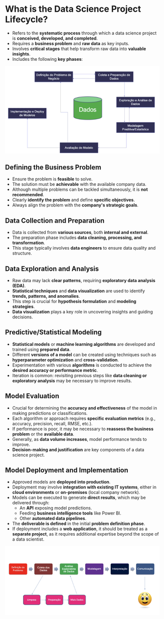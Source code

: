 # What is the Data Science Project Lifecycle?

- Refers to the **systematic process** through which a data science project is **conceived, developed, and completed**.
- Requires a **business problem** and **raw data** as key inputs.
- Involves **critical stages** that help transform raw data into **valuable insights**.
- Includes the following **key phases**:
  
![img](../img/Screenshot%20from%202025-03-15%2018-32-13.png)

## Defining the Business Problem

- Ensure the problem is **feasible** to solve.
- The solution must be **achievable** with the available company data.
- Although multiple problems can be tackled simultaneously, it is **not recommended**.
- Clearly **identify the problem** and define **specific objectives**.
- Always align the problem with the **company's strategic goals**.

## Data Collection and Preparation

- Data is collected from **various sources**, both **internal and external**.
- The preparation phase includes **data cleaning, processing, and transformation**.
- This stage typically involves **data engineers** to ensure data quality and structure.

## Data Exploration and Analysis

- Raw data may lack **clear patterns**, requiring **exploratory data analysis (EDA)**.
- **Statistical techniques** and **data visualization** are used to identify **trends, patterns, and anomalies**.
- This step is crucial for **hypothesis formulation** and **modeling strategies**.
- **Data visualization** plays a key role in uncovering insights and guiding decisions.

## Predictive/Statistical Modeling

- **Statistical models** or **machine learning algorithms** are developed and trained using **prepared data**.
- Different **versions of a model** can be created using techniques such as **hyperparameter optimization** and **cross-validation**.
- Experimentation with various **algorithms** is conducted to achieve the **desired accuracy or performance metric**.
- Iteration is common: revisiting previous steps like **data cleaning or exploratory analysis** may be necessary to improve results.

## Model Evaluation

- Crucial for determining the **accuracy and effectiveness** of the model in making predictions or classifications.
- Each algorithm or approach requires **specific evaluation metrics** (e.g., accuracy, precision, recall, RMSE, etc.).
- If performance is poor, it may be necessary to **reassess the business problem** or the **available data**.
- Generally, as **data volume increases**, model performance tends to improve.
- **Decision-making and justification** are key components of a data science project.

## Model Deployment and Implementation

- Approved models are **deployed into production**.
- Deployment may involve **integration with existing IT systems**, either in **cloud environments** or **on-premises** (local company network).
- Models can be executed to generate **direct results**, which may be delivered through:
  - An **API** exposing model predictions.
  - Feeding **business intelligence tools** like Power BI.
  - Other **automated data pipelines**.
- The **deliverable is defined** in the initial **problem definition phase**.
- If deployment includes a **web application**, it should be treated as a **separate project**, as it requires additional expertise beyond the scope of a data scientist.

![img](../img/Screenshot%20from%202025-03-18%2007-10-46.png)
